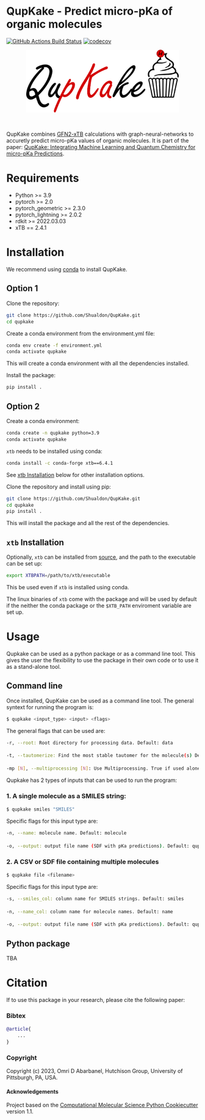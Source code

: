 QupKake - Predict micro-pKa of organic molecules
==============================
[//]: # (Badges)
[![GitHub Actions Build Status](https://github.com/shualdon/qupkake/workflows/CI/badge.svg)](https://github.com/shualdon/qupkake/actions?query=workflow%3ACI)
[![codecov](https://codecov.io/gh/REPLACE_WITH_OWNER_ACCOUNT/QupKake/branch/main/graph/badge.svg)](https://codecov.io/gh/REPLACE_WITH_OWNER_ACCOUNT/QupKake/branch/main)


<p align="center">
    <img src="QupKake_white.png" alt="QupKake" width="400"/>
</p>
<br>

QupKake combines [GFN2-xTB](https://github.com/grimme-lab/xtb) calculations with graph-neural-networks to accuretly predict micro-pKa values of organic molecules. It is part of the paper: [QupKake: Integrating Machine Learning and Quantum
Chemistry for micro-pKa Predictions]().

# Requirements
* Python >= 3.9
* pytorch >= 2.0
* pytorch_geometric >= 2.3.0
* pytorch_lightning >= 2.0.2
* rdkit >= 2022.03.03
* xTB == 2.4.1

# Installation

We recommend using [conda](https://docs.conda.io/en/latest/) to install QupKake.

## Option 1

Clone the repository:
```bash
git clone https://github.com/Shualdon/QupKake.git
cd qupkake
```

Create a conda environment from the environment.yml file:
```bash
conda env create -f environment.yml
conda activate qupkake
```
This will create a conda environment with all the dependencies installed.

Install the package:
```bash
pip install .
```

## Option 2

Create a conda environment:
```bash
conda create -n qupkake python=3.9
conda activate qupkake
```

`xtb` needs to be installed using conda:
```bash
conda install -c conda-forge xtb==6.4.1
```
See [xtb Installation](#xtb-installation) below for other installation options.

Clone the repository and install using pip:
```bash
git clone https://github.com/Shualdon/QupKake.git
cd qupkake
pip install .
```
This will install the package and all the rest of the dependencies.

## `xtb` Installation

Optionally, `xtb` can be installed from [source](https://github.com/grimme-lab/xtb/releases/tag/v6.4.1), and the path to the executable can be set up:
```bash
export XTBPATH=/path/to/xtb/executable
```
This be used even if `xtb` is installed using conda.


The linux binaries of `xtb` come with the package and will be used by default if the neither the conda package or the `$XTB_PATH` enviroment variable are set up.

# Usage
Qupkake can be used as a python package or as a command line tool. This gives the user the flexibility to use the package in their own code or to use it as a stand-alone tool. 

## Command line

Once installed, QupKake can be used as a command line tool. The general syntext for running the program is:
```bash
$ qupkake <input_type> <input> <flags>
```
The general flags that can be used are:
```bash
-r, --root: Root directory for processing data. Default: data

-t, --tautomerize: Find the most stable tautomer for the molecule(s) Default: False

-mp [N], --multiprocessing [N]: Use Multiprocessing. True if used alone. If followed by a number, its will use that number of suprocesses. (default: False)
```

Qupkake has 2 types of inputs that can be used to run the program:
### 1. A single molecule as a SMILES string:
```bash
$ qupkake smiles "SMILES"
```
Specific flags for this input type are:
```bash
-n, --name: molecule name. Default: molecule

-o, --output: output file name (SDF with pKa predictions). Default: qupkake_output.sdf
```

### 2. A CSV or SDF file containing multiple molecules
```bash
$ qupkake file <filename>
```

Specific flags for this input type are:
```bash
-s, --smiles_col: column name for SMILES strings. Default: smiles

-n, --name_col: column name for molecule names. Default: name

-o, --output: output file name (SDF with pKa predictions). Default: qupkake_output.sdf
```

## Python package
 TBA

# Citation
If to use this package in your research, please cite the following paper:

### Bibtex
```bibtex
@article{
    ...
}
```

### Copyright

Copyright (c) 2023, Omri D Abarbanel, Hutchison Group, University of Pittsburgh, PA, USA.


#### Acknowledgements
 
Project based on the 
[Computational Molecular Science Python Cookiecutter](https://github.com/molssi/cookiecutter-cms) version 1.1.
